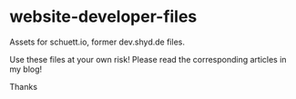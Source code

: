 # website-developer-files
Assets for schuett.io, former dev.shyd.de files.

Use these files at your own risk!
Please read the corresponding articles in my blog!

Thanks
